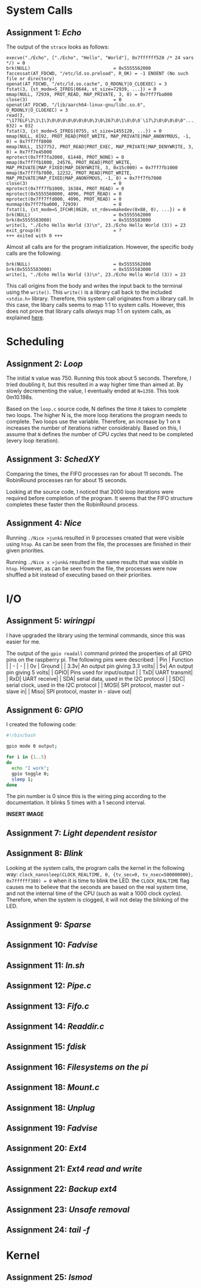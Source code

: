 # System Calls

## Assignment 1: *Echo*
The output of the `strace` looks as follows:
```
execve("./Echo", ["./Echo", "Hello", "World"], 0x7ffffff520 /* 24 vars */) = 0
brk(NULL)                               = 0x5555562000
faccessat(AT_FDCWD, "/etc/ld.so.preload", R_OK) = -1 ENOENT (No such file or directory)
openat(AT_FDCWD, "/etc/ld.so.cache", O_RDONLY|O_CLOEXEC) = 3
fstat(3, {st_mode=S_IFREG|0644, st_size=72939, ...}) = 0
mmap(NULL, 72939, PROT_READ, MAP_PRIVATE, 3, 0) = 0x7ff7fba000
close(3)                                = 0
openat(AT_FDCWD, "/lib/aarch64-linux-gnu/libc.so.6", O_RDONLY|O_CLOEXEC) = 3
read(3, "\177ELF\2\1\1\3\0\0\0\0\0\0\0\0\3\0\267\0\1\0\0\0`\17\2\0\0\0\0\0"..., 832) = 832
fstat(3, {st_mode=S_IFREG|0755, st_size=1455120, ...}) = 0
mmap(NULL, 8192, PROT_READ|PROT_WRITE, MAP_PRIVATE|MAP_ANONYMOUS, -1, 0) = 0x7ff7ff8000
mmap(NULL, 1527752, PROT_READ|PROT_EXEC, MAP_PRIVATE|MAP_DENYWRITE, 3, 0) = 0x7ff7e45000
mprotect(0x7ff7fa2000, 61440, PROT_NONE) = 0
mmap(0x7ff7fb1000, 24576, PROT_READ|PROT_WRITE, MAP_PRIVATE|MAP_FIXED|MAP_DENYWRITE, 3, 0x15c000) = 0x7ff7fb1000
mmap(0x7ff7fb7000, 12232, PROT_READ|PROT_WRITE, MAP_PRIVATE|MAP_FIXED|MAP_ANONYMOUS, -1, 0) = 0x7ff7fb7000
close(3)                                = 0
mprotect(0x7ff7fb1000, 16384, PROT_READ) = 0
mprotect(0x5555560000, 4096, PROT_READ) = 0
mprotect(0x7ff7ffd000, 4096, PROT_READ) = 0
munmap(0x7ff7fba000, 72939)             = 0
fstat(1, {st_mode=S_IFCHR|0620, st_rdev=makedev(0x88, 0), ...}) = 0
brk(NULL)                               = 0x5555562000
brk(0x5555583000)                       = 0x5555583000
write(1, "./Echo Hello World (3)\n", 23./Echo Hello World (3)) = 23
exit_group(0)                           = ?
+++ exited with 0 +++
```

Almost all calls are for the program initialization. However, the specific body calls are the following:
```
brk(NULL)                               = 0x5555562000
brk(0x5555583000)                       = 0x5555583000
write(1, "./Echo Hello World (3)\n", 23./Echo Hello World (3)) = 23
```
This call origins from the body and writes the input back to the terminal using the `write()`. This `write()` is a library call back to the included `<stdio.h>` library. Therefore, this system call originates from a library call. In this case, the libary calls seems to map 1:1 to system calls. However, this does not prove that library calls *always* map 1:1 on system calls, as explained [here](https://unix.stackexchange.com/questions/615872/can-a-library-call-invoke-more-than-one-system-call).

# Scheduling

## Assignment 2: *Loop*
The initial `N` value was 750. Running this took about 5 seconds. Therefore, I tried doubling it, but this resulted in a way higher time than aimed at. By slowly decrementing the value, I eventually ended at `N=1350`. This took 0m10.198s.

Based on the `loop.c` source code, N defines the time it takes to complete two loops. The higher N is, the more loop iterations the program needs to complete. Two loops use the variable. Therefore, an increase by 1 on `N` increases the number of iterations rather considerably. Based on this, I assume that `N` defines the number of CPU cycles that need to be completed (every loop iteration).


## Assignment 3: *SchedXY*
Comparing the times, the FIFO processes ran for about 11 seconds. The RobinRound processes ran for about 15 seconds.

Looking at the source code, I noticed that 2000 loop iterations were required before completion of the program. It seems that the FIFO structure completes these faster then the RobinRound process.


## Assignment 4: *Nice*
Running `./Nice >junk&` resulted in 9 processes created that were visible using `htop`. As can be seen from the file, the processes are finished in their given priorities. 

Running `./Nice x >junk&` resulted in the same results that was visible in `htop`. However, as can be seen from the file, the processes were now shuffled a bit instead of executing based on their priorities.


# I/O

## Assignment 5: *wiringpi*
I have upgraded the library using the terminal commands, since this was easier for me. 

The output of the `gpio readall` command printed the properties of all GPIO pins on the raspberry pi. The following pins were described:
| Pin | Function |
| - | - |
| 0v | Ground |
| 3.3v| An output pin giving 3.3 volts|
| 5v| An output pin giving 5 volts|
| GPIO| Pins used for input/output |
| TxD| UART transmit|
| RxD| UART receive|
| SDA| serial data, used in the I2C protocol  |
| SDC| serial clock, used in the I2C protocol  |
| MOSI| SPI protocol, master out - slave in|
| Miso| SPI protocol, master in - slave out|

## Assignment 6: *GPIO*
I created the following code:
``` bash
#!/bin/bash

gpio mode 0 output;

for i in {1..5}
do
  echo "I work";
  gpio toggle 0;
  sleep 1;
done
```
The pin number is 0 since this is the wiring ping according to the documentation. It blinks 5 times with a 1 second interval.

**INSERT IMAGE**

## Assignment 7: *Light dependent resistor*



## Assignment 8: *Blink*
Looking at the system calls, the program calls the kernel in the following way: `clock_nanosleep(CLOCK_REALTIME, 0, {tv_sec=0, tv_nsec=500000000}, 0x7ffffff380) = 0` when it is time to blink the LED. the `CLOCK_REALTIME` flag causes me to believe that the seconds are based on the real system time, and not the internal time of the CPU (such as wait a 1000 clock cycles). Therefore, when the system is clogged, it will not delay the blinking of the LED.


## Assignment 9: *Sparse*



## Assignment 10: *Fadvise*



## Assignment 11: *ln.sh*



## Assignment 12: *Pipe.c*



## Assignment 13: *Fifo.c*



## Assignment 14: *Readdir.c*



## Assignment 15: *fdisk*



## Assignment 16: *Filesystems on the pi*



## Assignment 18: *Mount.c*



## Assignment 18: *Unplug*



## Assignment 19: *Fadvise*



## Assignment 20: *Ext4*



## Assignment 21: *Ext4 read and write*



## Assignment 22: *Backup ext4*



## Assignment 23: *Unsafe removal*



## Assignment 24: *tail -f*



# Kernel

## Assignment 25: *lsmod*
